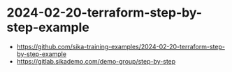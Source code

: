# 2024-02-20-terraform-step-by-step-example

- https://github.com/sika-training-examples/2024-02-20-terraform-step-by-step-example
- https://gitlab.sikademo.com/demo-group/step-by-step
